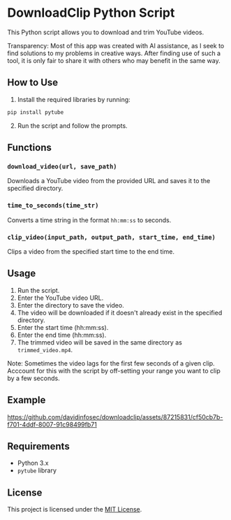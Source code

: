 # DownloadClip Python Script

This Python script allows you to download and trim YouTube videos.

Transparency: Most of this app was created with AI assistance, as I seek to find solutions to my problems in creative ways. After finding use of such a tool, it is only fair to share it with others who may benefit in the same way.

## How to Use

1. Install the required libraries by running:

```bash
pip install pytube
```

2. Run the script and follow the prompts.

## Functions

### `download_video(url, save_path)`

Downloads a YouTube video from the provided URL and saves it to the specified directory.

### `time_to_seconds(time_str)`

Converts a time string in the format `hh:mm:ss` to seconds.

### `clip_video(input_path, output_path, start_time, end_time)`

Clips a video from the specified start time to the end time.

## Usage

1. Run the script.
2. Enter the YouTube video URL.
3. Enter the directory to save the video.
4. The video will be downloaded if it doesn't already exist in the specified directory.
5. Enter the start time (hh:mm:ss).
6. Enter the end time (hh:mm:ss).
7. The trimmed video will be saved in the same directory as `trimmed_video.mp4`.

Note: Sometimes the video lags for the first few seconds of a given clip. Acccount for this with the script by off-setting your range you want to clip by a few seconds.

## Example


https://github.com/davidinfosec/downloadclip/assets/87215831/cf50cb7b-f701-4ddf-8007-91c98499fb71

## Requirements

- Python 3.x
- `pytube` library

## License

This project is licensed under the [MIT License](LICENSE).
